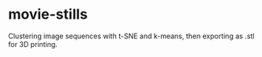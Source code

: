 # movie-stills
Clustering image sequences with t-SNE and k-means, then exporting as .stl for 3D printing.
